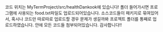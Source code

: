 코드 위치는 MyTermProject/src/healthDankook에 있습니다! 폴더 들어가시면 프로그램에 사용되는 food.txt파일도 업로드되어있습니다.
소스코드들이 패키지로 묶여있어서, 혹시나 코드만 따로따로 업로드할 경우 문제가 생길까봐 프로젝트 폴더를 통째로 업로드하였습니다. 안에 모든 코드들 첨부되어있습니다. 감사합니다!!
